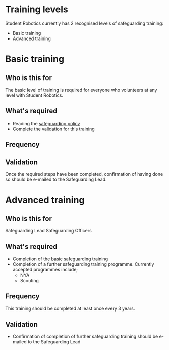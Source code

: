 # Training levels
Student Robotics currently has 2 recognised levels of safeguarding training:
* Basic training
* Advanced training

# Basic training
## Who is this for
The basic level of training is required for everyone who volunteers at any level with Student Robotics.
## What's required
* Reading the [safeguarding policy](about-the-charity/safeguarding/safeguarding.md)
* Complete the validation for this training
## Frequency
## Validation
Once the required steps have been completed, confirmation of having done so should be e-mailed to the Safeguarding Lead.

# Advanced training
## Who is this for
Safeguarding Lead
Safeguarding Officers
## What's required
* Completion of the basic safeguarding training
* Completion of a further safeguarding training programme. Currently accepted programmes include;
  * NYA
  * Scouting
## Frequency
This training should be completed at least once every 3 years.
## Validation
* Confirmation of completion of further safeguarding training should be e-mailed to the Safeguarding Lead
